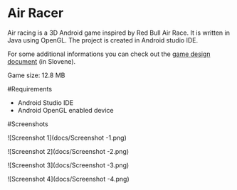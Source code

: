 # Air Racer
Air racing is a 3D Android game inspired by Red Bull Air Race. It is written in Java using OpenGL.
The project is created in Android studio IDE.

For some additional informations you can check out the [game design document](docs/AirRacer.pdf) (in Slovene).

Game size: 12.8 MB

#Requirements

* Android Studio IDE
* Android OpenGL enabled device

#Screenshots

![Screenshot 1](docs/Screenshot -1.png)

![Screenshot 2](docs/Screenshot -2.png)

![Screenshot 3](docs/Screenshot -3.png)

![Screenshot 4](docs/Screenshot -4.png)
